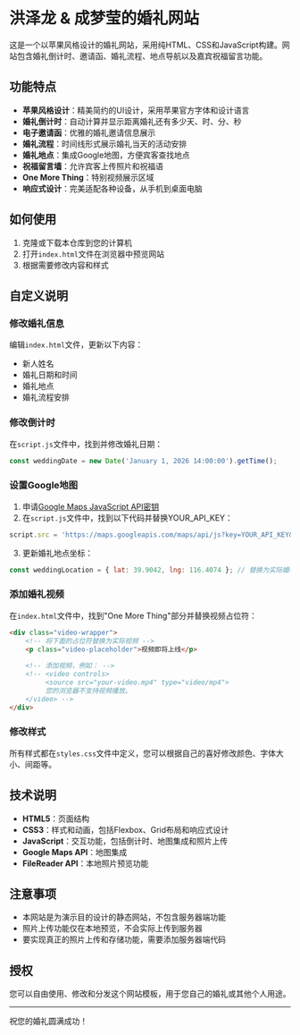 # 洪泽龙 & 成梦莹的婚礼网站

这是一个以苹果风格设计的婚礼网站，采用纯HTML、CSS和JavaScript构建。网站包含婚礼倒计时、邀请函、婚礼流程、地点导航以及嘉宾祝福留言功能。

## 功能特点

- **苹果风格设计**：精美简约的UI设计，采用苹果官方字体和设计语言
- **婚礼倒计时**：自动计算并显示距离婚礼还有多少天、时、分、秒
- **电子邀请函**：优雅的婚礼邀请信息展示
- **婚礼流程**：时间线形式展示婚礼当天的活动安排
- **婚礼地点**：集成Google地图，方便宾客查找地点
- **祝福留言墙**：允许宾客上传照片和祝福语
- **One More Thing**：特别视频展示区域
- **响应式设计**：完美适配各种设备，从手机到桌面电脑

## 如何使用

1. 克隆或下载本仓库到您的计算机
2. 打开`index.html`文件在浏览器中预览网站
3. 根据需要修改内容和样式

## 自定义说明

### 修改婚礼信息

编辑`index.html`文件，更新以下内容：

- 新人姓名
- 婚礼日期和时间
- 婚礼地点
- 婚礼流程安排

### 修改倒计时

在`script.js`文件中，找到并修改婚礼日期：

```js
const weddingDate = new Date('January 1, 2026 14:00:00').getTime();
```

### 设置Google地图

1. 申请[Google Maps JavaScript API密钥](https://developers.google.com/maps/documentation/javascript/get-api-key)
2. 在`script.js`文件中，找到以下代码并替换YOUR_API_KEY：

```js
script.src = 'https://maps.googleapis.com/maps/api/js?key=YOUR_API_KEY&callback=initGoogleMap';
```

3. 更新婚礼地点坐标：

```js
const weddingLocation = { lat: 39.9042, lng: 116.4074 }; // 替换为实际婚礼地点坐标
```

### 添加婚礼视频

在`index.html`文件中，找到"One More Thing"部分并替换视频占位符：

```html
<div class="video-wrapper">
    <!-- 将下面的占位符替换为实际视频 -->
    <p class="video-placeholder">视频即将上线</p>
    
    <!-- 添加视频，例如： -->
    <!-- <video controls>
         <source src="your-video.mp4" type="video/mp4">
         您的浏览器不支持视频播放。
    </video> -->
</div>
```

### 修改样式

所有样式都在`styles.css`文件中定义，您可以根据自己的喜好修改颜色、字体大小、间距等。

## 技术说明

- **HTML5**：页面结构
- **CSS3**：样式和动画，包括Flexbox、Grid布局和响应式设计
- **JavaScript**：交互功能，包括倒计时、地图集成和照片上传
- **Google Maps API**：地图集成
- **FileReader API**：本地照片预览功能

## 注意事项

- 本网站是为演示目的设计的静态网站，不包含服务器端功能
- 照片上传功能仅在本地预览，不会实际上传到服务器
- 要实现真正的照片上传和存储功能，需要添加服务器端代码

## 授权

您可以自由使用、修改和分发这个网站模板，用于您自己的婚礼或其他个人用途。

---

祝您的婚礼圆满成功！ 